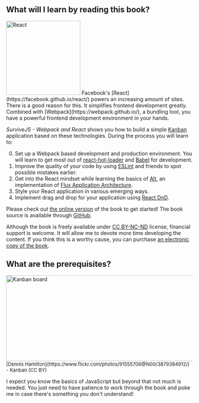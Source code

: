 ## What will I learn by reading this book?

<p>
<img src="images/react.png" alt="React" class="react-image" width="200" height="200" />
Facebook's [React](https://facebook.github.io/react/) powers an increasing amount of sites. There is a good reason for this. It simplifies frontend development greatly. Combined with [Webpack](https://webpack.github.io/), a bundling tool, you have a powerful frontend development environment in your hands.
</p>

*SurviveJS - Webpack and React* shows you how to build a simple [Kanban](https://en.wikipedia.org/wiki/Kanban_%28development%29) application based on these technologies. During the process you will learn to:

0. Set up a Webpack based development and production environment. You will learn to get most out of [react-hot-loader](https://github.com/gaearon/react-hot-loader) and [Babel](https://babeljs.io/) for development.
0. Improve the quality of your code by using [ESLint](http://eslint.org/) and friends to spot possible mistakes earlier.
0. Get into the React mindset while learning the basics of [Alt](http://alt.js.org/), an implementation of [Flux Application Architecture](https://facebook.github.io/flux/docs/overview.html).
0. Style your React application in various emerging ways.
0. Implement drag and drop for your application using [React DnD](https://gaearon.github.io/react-dnd/).

Please check out [the online version](webpack_react/introduction) of the book to get started! The book source is available through [GitHub](https://github.com/survivejs/webpack_react).

Although the book is freely available under [CC BY-NC-ND](https://creativecommons.org/licenses/by-nc-nd/4.0/) license, financial support is welcome. It will allow me to devote more time developing the content. If you think this is a worthy cause, you can purchase [an electronic copy of the book](https://leanpub.com/survivejs_webpack).

## What are the prerequisites?

<div style="margin-bottom: 1em">
  <img src="images/kanban_small.jpg" alt="Kanban board" class="kanban-image" width="646" height="232" />
  <span class="legend" style="font-size: small;">[Dennis Hamilton](https://www.flickr.com/photos/91555706@N00/3879384912/) - Kanban (CC BY)</span>
</div>

I expect you know the basics of JavaScript but beyond that not much is needed. You just need to have patience to work through the book and poke me in case there's something you don't understand!
